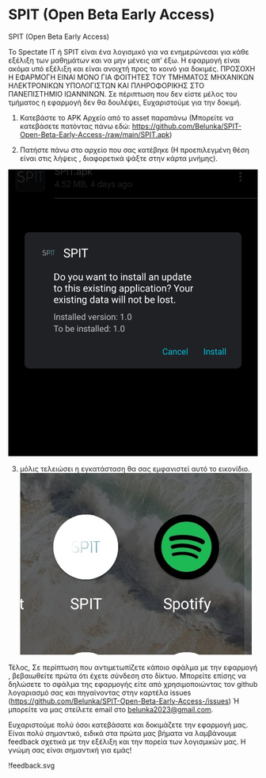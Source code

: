 # SPIT (Open Beta Early Access)


SPIT (Open Beta Early Access)


Το Spectate IT ή SPIT είναι ένα λογισμικό για να ενημερώνεσαι για κάθε εξέλιξη των μαθημάτων και να μην μένεις απ’ έξω.  Η εφαρμογή είναι ακόμα υπό εξέλιξη και είναι ανοιχτή προς το κοινό για δοκιμές. ΠΡΟΣΟΧΗ Η ΕΦΑΡΜΟΓΗ ΕΙΝΑΙ ΜΟΝΟ ΓΙΑ ΦΟΙΤΗΤΕΣ ΤΟΥ ΤΜΗΜΑΤΟΣ ΜΗΧΑΝΙΚΩΝ ΗΛΕΚΤΡΟΝΙΚΩΝ ΥΠΟΛΟΓΙΣΤΩΝ ΚΑΙ ΠΛΗΡΟΦΟΡΙΚΗΣ ΣΤΟ ΠΑΝΕΠΙΣΤΗΜΙΟ ΙΩΑΝΝΙΝΩΝ. Σε πέριπτωση που δεν είστε μέλος του τμήματος η εφαρμογή δεν θα δουλέψει, Ευχαριστούμε για την δοκιμή. 


1) Κατεβάστε το APK Αρχείο από το asset παραπάνω (Μπορείτε να κατεβάσετε πατόντας πάνω εδώ: 
https://github.com/Belunka/SPIT-Open-Beta-Early-Access-/raw/main/SPIT.apk)

2) Πατήστε πάνω στο αρχείο που σας κατέβηκε (Η προεπιλεγμένη θέση είναι στις 
λήψεις , διαφορετικά ψάξτε στην κάρτα μνήμης).

![scrn1.png](scrn1.png)


3) μόλις τελειώσει η εγκατάσταση θα σας εμφανιστεί αυτό το εικονίδιο.
![scrn2.jpg](scrn2.jpg)

Τέλος, Σε περίπτωση που αντιμετωπίζετε κάποιο σφάλμα με την εφαρμογή , βεβαιωθείτε πρώτα ότι έχετε σύνδεση στο δίκτυο. Μπορείτε επίσης να δηλώσετε το σφάλμα της εφαρμογής είτε από χρησιμοποιώντας τον github λογαριασμό σας και πηγαίνοντας στην καρτέλα issues (https://github.com/Belunka/SPIT-Open-Beta-Early-Access-/issues) Ή μπορείτε να μας στείλετε email στο belunka2023@gmail.com. 


Ευχαριστούμε πολύ όσοι κατεβάσατε και δοκιμάζετε την εφαρμογή μας. Είναι πολύ σημαντικό, ειδικά στα πρώτα μας βήματα να λαμβάνουμε feedback σχετικά με την εξέλιξη και την πορεία των λογισμικών μας. Η γνώμη σας είναι σημαντική για εμάς!

!feedback.svg
